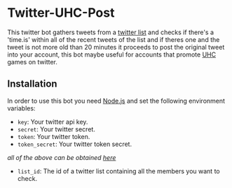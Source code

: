 # Twitter-UHC-Post

This twitter bot gathers tweets from a [twitter list](https://help.twitter.com/en/using-twitter/twitter-lists) and checks if there's a 'time.is' within all of the recent tweets of the list and if theres one and the tweet is not more old than 20 minutes it proceeds to post the original tweet into your account, this bot maybe useful for accounts that promote [UHC](https://www.urbandictionary.com/define.php?term=UHC) games on twitter.


## Installation

In order  to use this bot you need [Node.js](https://nodejs.org/es/download/current/) and set the following environment variables:


* `key`: Your twitter api key. 
* `secret`: Your twitter secret.
* `token`: Your twitter token.
* `token_secret`: Your twitter token secret.

*all of the above can be obtained [here](https://developer.twitter.com/apps)*

* `list_id`: The id of a twitter list 
containing all the members you want to check.


